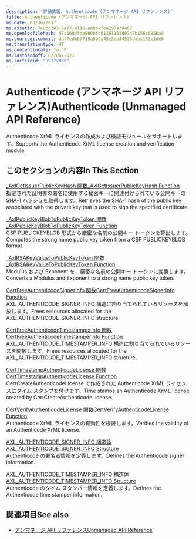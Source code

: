 ```yaml
---
description: '詳細情報: Authenticode (アンマネージ API リファレンス)'
title: Authenticode (アンマネージ API リファレンス)
ms.date: 03/30/2017
ms.assetid: 7e8cc303-6e77-4116-aa8b-7ea297a3a467
ms.openlocfilehash: d7a1684fde900bfc01161193d0747b156c6856a8
ms.sourcegitcommit: ddf7edb67715a5b9a45e3dd44536dabc153c1de0
ms.translationtype: HT
ms.contentlocale: ja-JP
ms.lasthandoff: 02/06/2021
ms.locfileid: "99772836"
---
```

# <a name="authenticode-unmanaged-api-reference"></a><span data-ttu-id="d3aba-103">Authenticode (アンマネージ API リファレンス)</span><span class="sxs-lookup"><span data-stu-id="d3aba-103">Authenticode (Unmanaged API Reference)</span></span>

<span data-ttu-id="d3aba-104">Authenticode XrML ライセンスの作成および検証モジュールをサポートします。</span><span class="sxs-lookup"><span data-stu-id="d3aba-104">Supports the Authenticode XrML license creation and verification module.</span></span>  
  
## <a name="in-this-section"></a><span data-ttu-id="d3aba-105">このセクションの内容</span><span class="sxs-lookup"><span data-stu-id="d3aba-105">In This Section</span></span>  

 [<span data-ttu-id="d3aba-106">_AxlGetIssuerPublicKeyHash 関数</span><span class="sxs-lookup"><span data-stu-id="d3aba-106">_AxlGetIssuerPublicKeyHash Function</span></span>](axlgetissuerpublickeyhash-function.md)  
 <span data-ttu-id="d3aba-107">指定された証明書の署名に使用する秘密キーに関連付けられている公開キーの SHA-1 ハッシュを取得します。</span><span class="sxs-lookup"><span data-stu-id="d3aba-107">Retrieves the SHA-1 hash of the public key associated with the private key that is used to sign the specified certificate.</span></span>  
  
 [<span data-ttu-id="d3aba-108">_AxlPublicKeyBlobToPublicKeyToken 関数</span><span class="sxs-lookup"><span data-stu-id="d3aba-108">_AxlPublicKeyBlobToPublicKeyToken Function</span></span>](axlpublickeyblobtopublickeytoken-function.md)  
 <span data-ttu-id="d3aba-109">CSP PUBLICKEYBLOB 形式から厳密な名前の公開キー トークンを算出します。</span><span class="sxs-lookup"><span data-stu-id="d3aba-109">Computes the strong name public key token from a CSP PUBLICKEYBLOB format.</span></span>  
  
 [<span data-ttu-id="d3aba-110">_AxlRSAKeyValueToPublicKeyToken 関数</span><span class="sxs-lookup"><span data-stu-id="d3aba-110">_AxlRSAKeyValueToPublicKeyToken Function</span></span>](axlrsakeyvaluetopublickeytoken-function.md)  
 <span data-ttu-id="d3aba-111">Modulus および Exponent を、厳密な名前の公開キー トークンに変換します。</span><span class="sxs-lookup"><span data-stu-id="d3aba-111">Converts a Modulus and Exponent to a strong name public key token.</span></span>  
  
 [<span data-ttu-id="d3aba-112">CertFreeAuthenticodeSignerInfo 関数</span><span class="sxs-lookup"><span data-stu-id="d3aba-112">CertFreeAuthenticodeSignerInfo Function</span></span>](certfreeauthenticodesignerinfo-function.md)  
 <span data-ttu-id="d3aba-113">AXL_AUTHENTICODE_SIGNER_INFO 構造に割り当てられているリソースを解放します。</span><span class="sxs-lookup"><span data-stu-id="d3aba-113">Frees resources allocated for the AXL_AUTHENTICODE_SIGNER_INFO structure.</span></span>  
  
 [<span data-ttu-id="d3aba-114">CertFreeAuthenticodeTimestamperInfo 関数</span><span class="sxs-lookup"><span data-stu-id="d3aba-114">CertFreeAuthenticodeTimestamperInfo Function</span></span>](certfreeauthenticodetimestamperinfo-function.md)  
 <span data-ttu-id="d3aba-115">AXL_AUTHENTICODE_TIMESTAMPER_INFO 構造に割り当てられているリソースを開放します。</span><span class="sxs-lookup"><span data-stu-id="d3aba-115">Frees resources allocated for the AXL_AUTHENTICODE_TIMESTAMPER_INFO structure.</span></span>  
  
 [<span data-ttu-id="d3aba-116">CertTimestampAuthenticodeLicense 関数</span><span class="sxs-lookup"><span data-stu-id="d3aba-116">CertTimestampAuthenticodeLicense Function</span></span>](certtimestampauthenticodelicense-function.md)  
 <span data-ttu-id="d3aba-117">CertCreateAuthenticodeLicense で作成された Authenticode XrML ライセンスにタイム スタンプを付けます。</span><span class="sxs-lookup"><span data-stu-id="d3aba-117">Time stamps an Authenticode XrML license created by CertCreateAuthenticodeLicense.</span></span>  
  
 [<span data-ttu-id="d3aba-118">CertVerifyAuthenticodeLicense 関数</span><span class="sxs-lookup"><span data-stu-id="d3aba-118">CertVerifyAuthenticodeLicense Function</span></span>](certverifyauthenticodelicense-function.md)  
 <span data-ttu-id="d3aba-119">Authenticode XrML ライセンスの有効性を検証します。</span><span class="sxs-lookup"><span data-stu-id="d3aba-119">Verifies the validity of an Authenticode XrML license.</span></span>  
  
 [<span data-ttu-id="d3aba-120">AXL_AUTHENTICODE_SIGNER_INFO 構造体</span><span class="sxs-lookup"><span data-stu-id="d3aba-120">AXL_AUTHENTICODE_SIGNER_INFO Structure</span></span>](axl-authenticode-signer-info-structure.md)  
 <span data-ttu-id="d3aba-121">Authenticode の署名者情報を定義します。</span><span class="sxs-lookup"><span data-stu-id="d3aba-121">Defines the Authenticode signer information.</span></span>  
  
 [<span data-ttu-id="d3aba-122">AXL_AUTHENTICODE_TIMESTAMPER_INFO 構造体</span><span class="sxs-lookup"><span data-stu-id="d3aba-122">AXL_AUTHENTICODE_TIMESTAMPER_INFO Structure</span></span>](axl-authenticode-timestamper-info-structure.md)  
 <span data-ttu-id="d3aba-123">Authenticode のタイム スタンパー情報を定義します。</span><span class="sxs-lookup"><span data-stu-id="d3aba-123">Defines the Authenticode time stamper information.</span></span>  
  
## <a name="see-also"></a><span data-ttu-id="d3aba-124">関連項目</span><span class="sxs-lookup"><span data-stu-id="d3aba-124">See also</span></span>

- [<span data-ttu-id="d3aba-125">アンマネージ API リファレンス</span><span class="sxs-lookup"><span data-stu-id="d3aba-125">Unmanaged API Reference</span></span>](../index.md)
